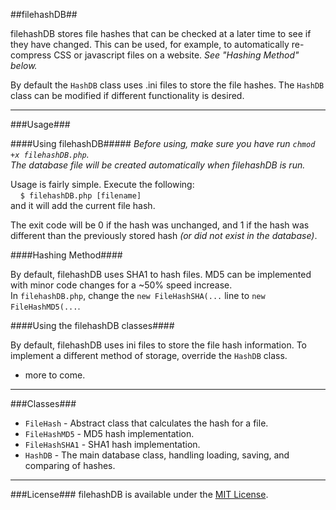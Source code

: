 ##filehashDB##

filehashDB stores file hashes that can be checked at a later time to see if they have changed.  This can be used, for example, to automatically re-compress CSS or javascript files on a website.
_See "Hashing Method" below._

By default the `HashDB` class uses .ini files to store the file hashes.  The `HashDB` class can be modified if different functionality is desired.

---


###Usage###

####Using filehashDB#####
<em>Before using, make sure you have run `chmod +x filehashDB.php`.  
The database file will be created automatically when filehashDB is run.</em>

Usage is fairly simple.  Execute the following: <br>
&nbsp;&nbsp;&nbsp;&nbsp;`$ filehashDB.php [filename]`<br>
and it will add the current file hash.  

The exit code will be 0 if the hash was unchanged, and 1 if the hash was different than the previously stored hash <em>(or did not exist in the database)</em>.

####Hashing Method####

By default, filehashDB uses SHA1 to hash files.  MD5 can be implemented with minor code changes for a ~50% speed increase. <br>
In `filehashDB.php`, change the `new FileHashSHA(...` line to `new FileHashMD5(...`.

####Using the filehashDB classes####

By default, filehashDB uses ini files to store the file hash information.  To implement a different method of storage, override the `HashDB` class.

- more to come.

---
###Classes###

  - `FileHash` - Abstract class that calculates the hash for a file.
  - `FileHashMD5` - MD5 hash implementation.
  - `FileHashSHA1` - SHA1 hash implementation.
  - `HashDB` - The main database class, handling loading, saving, and comparing of hashes.
  
  
---
###License###
filehashDB is available under the <a href="LICENSE">MIT License</a>.